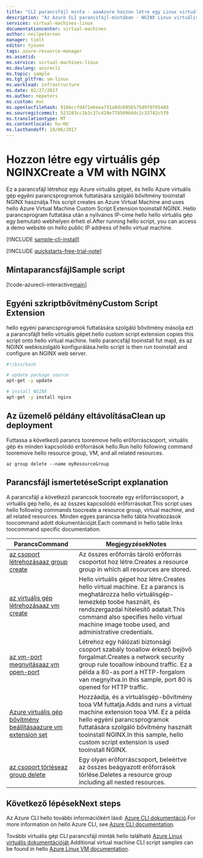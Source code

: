 ```yaml
---
title: "CLI parancsfájl minta - aaaAzure hozzon létre egy Linux virtuális gép NGINX |} Microsoft Docs"
description: "Az Azure CLI parancsfájl-mintában - NGINX Linux virtuális gép létrehozása"
services: virtual-machines-linux
documentationcenter: virtual-machines
author: neilpeterson
manager: timlt
editor: tysonn
tags: azure-resource-manager
ms.assetid: 
ms.service: virtual-machines-linux
ms.devlang: azurecli
ms.topic: sample
ms.tgt_pltfrm: vm-linux
ms.workload: infrastructure
ms.date: 02/27/2017
ms.author: nepeters
ms.custom: mvc
ms.openlocfilehash: 9166ccfd4f2e6eea731a8dc6956575d9f8f85488
ms.sourcegitcommit: 523283cc1b3c37c428e77850964dc1c33742c5f0
ms.translationtype: MT
ms.contentlocale: hu-HU
ms.lasthandoff: 10/06/2017
---
```

# <a name="create-a-vm-with-nginx"></a><span data-ttu-id="a18a9-103">Hozzon létre egy virtuális gép NGINX</span><span class="sxs-lookup"><span data-stu-id="a18a9-103">Create a VM with NGINX</span></span>

<span data-ttu-id="a18a9-104">Ez a parancsfájl létrehoz egy Azure virtuális gépet, és hello Azure virtuális gép egyéni parancsprogramok futtatására szolgáló bővítmény tooinstall NGINX használja.</span><span class="sxs-lookup"><span data-stu-id="a18a9-104">This script creates an Azure Virtual Machine and uses hello Azure Virtual Machine Custom Script Extension tooinstall NGINX.</span></span> <span data-ttu-id="a18a9-105">Hello parancsprogram futtatása után a nyilvános IP-címe hello hello virtuális gép egy bemutató webhelyen érheti el.</span><span class="sxs-lookup"><span data-stu-id="a18a9-105">After running hello script, you can access a demo website on hello public IP address of hello virtual machine.</span></span>

[!INCLUDE [sample-cli-install](../../../includes/sample-cli-install.md)]

[!INCLUDE [quickstarts-free-trial-note](../../../includes/quickstarts-free-trial-note.md)]

## <a name="sample-script"></a><span data-ttu-id="a18a9-106">Mintaparancsfájl</span><span class="sxs-lookup"><span data-stu-id="a18a9-106">Sample script</span></span>

[!code-azurecli-interactive[main](../../../cli_scripts/virtual-machine/create-vm-nginx/create-vm-nginx.sh "Quick Create VM")]

## <a name="custom-script-extension"></a><span data-ttu-id="a18a9-107">Egyéni szkriptbővítmény</span><span class="sxs-lookup"><span data-stu-id="a18a9-107">Custom Script Extension</span></span>

<span data-ttu-id="a18a9-108">hello egyéni parancsprogramok futtatására szolgáló bővítmény másolja ezt a parancsfájlt hello virtuális gépet.</span><span class="sxs-lookup"><span data-stu-id="a18a9-108">hello custom script extension copies this script onto hello virtual machine.</span></span> <span data-ttu-id="a18a9-109">hello parancsfájl tooinstall fut majd, és az NGINX webkiszolgáló konfigurálása.</span><span class="sxs-lookup"><span data-stu-id="a18a9-109">hello script is then run tooinstall and configure an NGINX web server.</span></span> 

```bash
#!/bin/bash

# update package source
apt-get -y update

# install NGINX
apt-get -y install nginx
```

## <a name="clean-up-deployment"></a><span data-ttu-id="a18a9-110">Az üzemelő példány eltávolítása</span><span class="sxs-lookup"><span data-stu-id="a18a9-110">Clean up deployment</span></span> 

<span data-ttu-id="a18a9-111">Futtassa a következő parancs tooremove hello erőforráscsoport, virtuális gép és minden kapcsolódó erőforrások hello.</span><span class="sxs-lookup"><span data-stu-id="a18a9-111">Run hello following command tooremove hello resource group, VM, and all related resources.</span></span>

```azurecli-interactive 
az group delete --name myResourceGroup
```

## <a name="script-explanation"></a><span data-ttu-id="a18a9-112">Parancsfájl ismertetése</span><span class="sxs-lookup"><span data-stu-id="a18a9-112">Script explanation</span></span>

<span data-ttu-id="a18a9-113">A parancsfájl a következő parancsok toocreate egy erőforráscsoport, a virtuális gép hello, és az összes kapcsolódó erőforrásokat.</span><span class="sxs-lookup"><span data-stu-id="a18a9-113">This script uses hello following commands toocreate a resource group, virtual machine, and all related resources.</span></span> <span data-ttu-id="a18a9-114">Minden egyes parancsa hello tábla hivatkozások toocommand adott dokumentációját.</span><span class="sxs-lookup"><span data-stu-id="a18a9-114">Each command in hello table links toocommand specific documentation.</span></span>

| <span data-ttu-id="a18a9-115">Parancs</span><span class="sxs-lookup"><span data-stu-id="a18a9-115">Command</span></span> | <span data-ttu-id="a18a9-116">Megjegyzések</span><span class="sxs-lookup"><span data-stu-id="a18a9-116">Notes</span></span> |
|---|---|
| [<span data-ttu-id="a18a9-117">az csoport létrehozása</span><span class="sxs-lookup"><span data-stu-id="a18a9-117">az group create</span></span>](https://docs.microsoft.com/cli/azure/group#create) | <span data-ttu-id="a18a9-118">Az összes erőforrás tároló erőforrás csoportot hoz létre.</span><span class="sxs-lookup"><span data-stu-id="a18a9-118">Creates a resource group in which all resources are stored.</span></span> |
| [<span data-ttu-id="a18a9-119">az virtuális gép létrehozása</span><span class="sxs-lookup"><span data-stu-id="a18a9-119">az vm create</span></span>](https://docs.microsoft.com/cli/azure/vm#create) | <span data-ttu-id="a18a9-120">Hello virtuális gépet hoz létre.</span><span class="sxs-lookup"><span data-stu-id="a18a9-120">Creates hello virtual machine.</span></span> <span data-ttu-id="a18a9-121">Ez a parancs is meghatározza hello virtuálisgép-lemezkép toobe használt, és rendszergazdai hitelesítő adatait.</span><span class="sxs-lookup"><span data-stu-id="a18a9-121">This command also specifies hello virtual machine image toobe used, and administrative credentials.</span></span>  |
| [<span data-ttu-id="a18a9-122">az vm-port megnyitása</span><span class="sxs-lookup"><span data-stu-id="a18a9-122">az vm open-port</span></span>](https://docs.microsoft.com/cli/azure/network/nsg/rule#create) | <span data-ttu-id="a18a9-123">Létrehoz egy hálózati biztonsági csoport szabály tooallow érkező bejövő forgalmat.</span><span class="sxs-lookup"><span data-stu-id="a18a9-123">Creates a network security group rule tooallow inbound traffic.</span></span> <span data-ttu-id="a18a9-124">Ez a példa a 80-as port a HTTP-forgalom van megnyitva.</span><span class="sxs-lookup"><span data-stu-id="a18a9-124">In this sample, port 80 is opened for HTTP traffic.</span></span> |
| [<span data-ttu-id="a18a9-125">Azure virtuális gép bővítmény beállítása</span><span class="sxs-lookup"><span data-stu-id="a18a9-125">azure vm extension set</span></span>](https://docs.microsoft.com/cli/azure/vm/extension#set) | <span data-ttu-id="a18a9-126">Hozzáadja, és a virtuálisgép-bővítmény tooa VM futtatja.</span><span class="sxs-lookup"><span data-stu-id="a18a9-126">Adds and runs a virtual machine extension tooa VM.</span></span> <span data-ttu-id="a18a9-127">Ez a példa hello egyéni parancsprogramok futtatására szolgáló bővítmény használt tooinstall NGINX.</span><span class="sxs-lookup"><span data-stu-id="a18a9-127">In this sample, hello custom script extension is used tooinstall NGINX.</span></span>|
| [<span data-ttu-id="a18a9-128">az csoport törlése</span><span class="sxs-lookup"><span data-stu-id="a18a9-128">az group delete</span></span>](https://docs.microsoft.com/cli/azure/vm/extension#set) | <span data-ttu-id="a18a9-129">Egy olyan erőforráscsoport, beleértve az összes beágyazott erőforrások törlése.</span><span class="sxs-lookup"><span data-stu-id="a18a9-129">Deletes a resource group including all nested resources.</span></span> |

## <a name="next-steps"></a><span data-ttu-id="a18a9-130">Következő lépések</span><span class="sxs-lookup"><span data-stu-id="a18a9-130">Next steps</span></span>

<span data-ttu-id="a18a9-131">Az Azure CLI hello további információkért lásd: [Azure CLI dokumentáció](https://docs.microsoft.com/cli/azure/overview).</span><span class="sxs-lookup"><span data-stu-id="a18a9-131">For more information on hello Azure CLI, see [Azure CLI documentation](https://docs.microsoft.com/cli/azure/overview).</span></span>

<span data-ttu-id="a18a9-132">További virtuális gép CLI parancsfájl minták hello található [Azure Linux virtuális dokumentációját](../linux/cli-samples.md?toc=%2fazure%2fvirtual-machines%2flinux%2ftoc.json).</span><span class="sxs-lookup"><span data-stu-id="a18a9-132">Additional virtual machine CLI script samples can be found in hello [Azure Linux VM documentation](../linux/cli-samples.md?toc=%2fazure%2fvirtual-machines%2flinux%2ftoc.json).</span></span>
